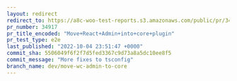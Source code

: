 ```yaml
---
layout: redirect
redirect_to: https://a8c-woo-test-reports.s3.amazonaws.com/public/pr/34917/e2e/index.html
pr_number: 34917
pr_title_encoded: "Move+React+Admin+into+core+plugin"
pr_test_type: e2e
last_published: "2022-10-04 23:51:47 +0000"
commit_sha: 5506049f6f2f7d5fed3367c9d73a8a5dc10ee8f5
commit_message: "More fixes to tsconfig"
branch_name: dev/move-wc-admin-to-core
---
```


